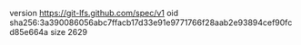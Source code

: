 version https://git-lfs.github.com/spec/v1
oid sha256:3a390086056abc7ffacb17d33e91e9771766f28aab2e93894cef90fcd85e664a
size 2629
